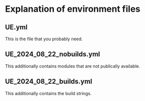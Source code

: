 # Explanation of environment files
## UE.yml
This is the file that you probably need.

## UE_2024_08_22_nobuilds.yml
This additionally contains modules that are not publically available.

## UE_2024_08_22_builds.yml
This additionally contains the build strings.